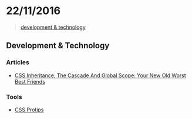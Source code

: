 # 22/11/2016

> [development & technology](#development--technology)


## Development & Technology

### Articles
- [CSS Inheritance, The Cascade And Global Scope: Your New Old Worst Best Friends](https://www.smashingmagazine.com/2016/11/css-inheritance-cascade-global-scope-new-old-worst-best-friends/)

### Tools
- [CSS Protips](https://github.com/AllThingsSmitty/css-protips)